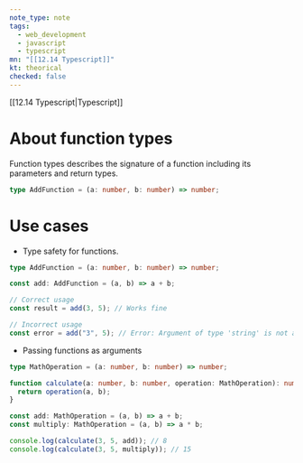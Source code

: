 ```yaml
---
note_type: note
tags:
  - web_development
  - javascript
  - typescript
mn: "[[12.14 Typescript]]"
kt: theorical
checked: false
---
```

[[12.14 Typescript|Typescript]]

# About function types
Function types describes the signature of a function including its parameters and return types. 

```ts
type AddFunction = (a: number, b: number) => number;
```

# Use cases
- Type safety for functions.

```ts
type AddFunction = (a: number, b: number) => number;

const add: AddFunction = (a, b) => a + b;

// Correct usage
const result = add(3, 5); // Works fine

// Incorrect usage
const error = add("3", 5); // Error: Argument of type 'string' is not assignable to parameter of type 'number'
```

- Passing functions as arguments

```ts
type MathOperation = (a: number, b: number) => number;

function calculate(a: number, b: number, operation: MathOperation): number {
  return operation(a, b);
}

const add: MathOperation = (a, b) => a + b;
const multiply: MathOperation = (a, b) => a * b;

console.log(calculate(3, 5, add)); // 8
console.log(calculate(3, 5, multiply)); // 15
```

